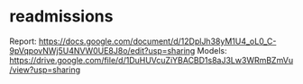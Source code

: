 # readmissions
Report: https://docs.google.com/document/d/12DplJh38yM1U4_oL0_C-9pVqpovNWj5U4NVW0UE8J8o/edit?usp=sharing
Models: https://drive.google.com/file/d/1DuHUVcuZiYBACBD1s8aJ3Lw3WRmBZmVu/view?usp=sharing
